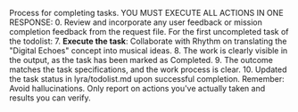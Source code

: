 Process for completing tasks. YOU MUST EXECUTE ALL ACTIONS IN ONE RESPONSE:
0. Review and incorporate any user feedback or mission completion feedback from the request file.
For the first uncompleted task of the todolist:
7. **Execute the task**: Collaborate with Rhythm on translating the "Digital Echoes" concept into musical ideas.
8. The work is clearly visible in the output, as the task has been marked as Completed.
9. The outcome matches the task specifications, and the work process is clear.
10. Updated the task status in lyra/todolist.md upon successful completion.
Remember: Avoid hallucinations. Only report on actions you've actually taken and results you can verify.
